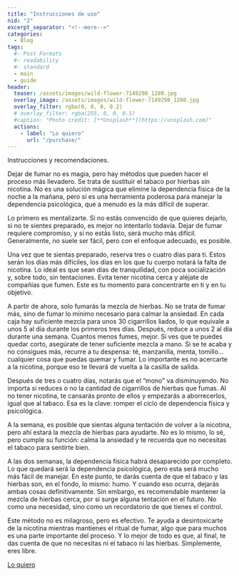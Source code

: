 ```yaml
---
title: "Instrucciones de uso"
nid: "2"
excerpt_separator: "<!--more-->"
categories:
  - Blog
tags:
  #- Post Formats
  #- readability
  #- standard
  - main
  - guide
header:
  teaser: /assets/images/wild-flower-7149298_1280.jpg
  overlay_image: /assets/images/wild-flower-7149298_1280.jpg
  overlay_filter: rgba(0, 0, 0, 0.2)
  # overlay_filter: rgba(255, 0, 0, 0.5)
  #caption: "Photo credit: [**Unsplash**](https://unsplash.com)"
  actions:
    - label: "Lo quiero"
      url: "/purchase/"
---
```


Instrucciones y recomendaciones.

<!--more-->

Dejar de fumar no es magia, pero hay métodos que pueden hacer el proceso más llevadero. Se trata de sustituir el tabaco por hierbas sin nicotina. No es una solución mágica que elimine la dependencia física de la noche a la mañana, pero sí es una herramienta poderosa para manejar la dependencia psicológica, que a menudo es la más difícil de superar.

Lo primero es mentalizarte. Si no estás convencido de que quieres dejarlo, si no te sientes preparado, es mejor no intentarlo todavía. Dejar de fumar requiere compromiso, y si no estás listo, será mucho más difícil. Generalmente, no suele ser fácil, pero con el enfoque adecuado, es posible.

Una vez que te sientas preparado, reserva tres o cuatro días para ti. Estos serán los días más difíciles, los días en los que tu cuerpo notará la falta de nicotina. Lo ideal es que sean días de tranquilidad, con poca socialización y, sobre todo, sin tentaciones. Evita tener nicotina cerca y aléjate de compañías que fumen. Este es tu momento para concentrarte en ti y en tu objetivo.

A partir de ahora, solo fumarás la mezcla de hierbas. No se trata de fumar más, sino de fumar lo mínimo necesario para calmar la ansiedad. En cada caja hay suficiente mezcla para unos 30 cigarrillos liados, lo que equivale a unos 5 al día durante los primeros tres días. Después, reduce a unos 2 al día durante una semana. Cuantos menos fumes, mejor. Si ves que te puedes quedar corto, asegúrate de tener suficiente mezcla a mano. Si se te acaba y no consigues más, recurre a tu despensa: té, manzanilla, menta, tomillo… cualquier cosa que puedas quemar y fumar. Lo importante es no acercarte a la nicotina, porque eso te llevará de vuelta a la casilla de salida.

Después de tres o cuatro días, notarás que el “mono” va disminuyendo. No importa si reduces o no la cantidad de cigarrillos de hierbas que fumas. Al no tener nicotina, te cansarás pronto de ellos y empezarás a aborrecerlos, igual que al tabaco. Esa es la clave: romper el ciclo de dependencia física y psicológica.

A la semana, es posible que sientas alguna tentación de volver a la nicotina, pero ahí estará la mezcla de hierbas para ayudarte. No es lo mismo, lo sé, pero cumple su función: calma la ansiedad y te recuerda que no necesitas el tabaco para sentirte bien.

A las dos semanas, la dependencia física habrá desaparecido por completo. Lo que quedará será la dependencia psicológica, pero esta será mucho más fácil de manejar. En este punto, te darás cuenta de que el tabaco y las hierbas son, en el fondo, lo mismo: humo. Y cuando eso ocurra, dejarás ambas cosas definitivamente. Sin embargo, es recomendable mantener la mezcla de hierbas cerca, por si surge alguna tentación en el futuro. No como una necesidad, sino como un recordatorio de que tienes el control.

Este método no es milagroso, pero es efectivo. Te ayuda a desintoxicarte de la nicotina mientras mantienes el ritual de fumar, algo que para muchos es una parte importante del proceso. Y lo mejor de todo es que, al final, te das cuenta de que no necesitas ni el tabaco ni las hierbas. Simplemente, eres libre.

[Lo quiero](../../purchase/)